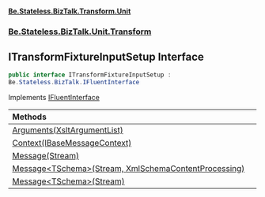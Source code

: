 #### [Be.Stateless.BizTalk.Transform.Unit](README.md 'README')
### [Be.Stateless.BizTalk.Unit.Transform](Be.Stateless.BizTalk.Unit.Transform.md 'Be.Stateless.BizTalk.Unit.Transform')

## ITransformFixtureInputSetup Interface

```csharp
public interface ITransformFixtureInputSetup :
Be.Stateless.BizTalk.IFluentInterface
```

Implements [IFluentInterface](IFluentInterface.md 'Be.Stateless.BizTalk.IFluentInterface')

| Methods | |
| :--- | :--- |
| [Arguments(XsltArgumentList)](ITransformFixtureInputSetup.Arguments(XsltArgumentList).md 'Be.Stateless.BizTalk.Unit.Transform.ITransformFixtureInputSetup.Arguments(Be.Stateless.Xml.Xsl.XsltArgumentList)') | |
| [Context(IBaseMessageContext)](ITransformFixtureInputSetup.Context(IBaseMessageContext).md 'Be.Stateless.BizTalk.Unit.Transform.ITransformFixtureInputSetup.Context(Microsoft.BizTalk.Message.Interop.IBaseMessageContext)') | |
| [Message(Stream)](ITransformFixtureInputSetup.Message(Stream).md 'Be.Stateless.BizTalk.Unit.Transform.ITransformFixtureInputSetup.Message(System.IO.Stream)') | |
| [Message&lt;TSchema&gt;(Stream, XmlSchemaContentProcessing)](ITransformFixtureInputSetup.Message_TSchema_(Stream,XmlSchemaContentProcessing).md 'Be.Stateless.BizTalk.Unit.Transform.ITransformFixtureInputSetup.Message<TSchema>(System.IO.Stream, System.Xml.Schema.XmlSchemaContentProcessing)') | |
| [Message&lt;TSchema&gt;(Stream)](ITransformFixtureInputSetup.Message_TSchema_(Stream).md 'Be.Stateless.BizTalk.Unit.Transform.ITransformFixtureInputSetup.Message<TSchema>(System.IO.Stream)') | |
